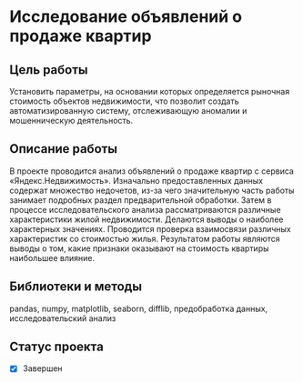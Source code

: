 # Исследование объявлений о продаже квартир   
## Цель работы  
Установить параметры, на основании которых определяется рыночная стоимость объектов недвижимости, что позволит создать автоматизированную систему, отслеживающую аномалии и мошенническую деятельность.  
## Описание работы
В проекте проводится анализ объявлений о продаже квартир с сервиса «Яндекс.Недвижимость». Изначально предоставленных данных содержат множество недочетов, из-за чего значительную часть работы занимает подробных раздел предварительной обработки. Затем в процессе исследовательского анализа рассматриваются различные характеристики жилой недвижимости. Делаются выводы о наиболее характерных значениях. Проводится проверка взаимосвязи различных характеристик со стоимостью жилья. Результатом работы являются выводы о том, какие признаки оказывают на стоимость квартиры наибольшее влияние.
## Библиотеки и методы
pandas, numpy, matplotlib, seaborn, difflib, предобработка данных, исследовательский анализ
## Статус проекта
- [x] Завершен

